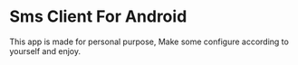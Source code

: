 
# Sms Client For Android

This app is made for personal purpose, Make some configure according to yourself and enjoy.

